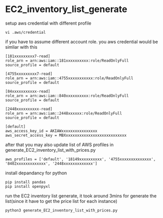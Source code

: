 # EC2_inventory_list_generate
setup aws credential with different profile
```
vi .aws/credential
```
if you have to assume different account role. you aws credential would be simliar with this
```
[181xxxxxxxxx7-read]
role_arn = arn:aws:iam::181xxxxxxxxxx:role/ReadOnlyFull
source_profile = default

[4755xxxxxxxxx7-read]
role_arn = arn:aws:iam::4755xxxxxxxxxxx:role/ReadOnlyFull
source_profile = default

[84xxxxxxxxxxx-read]
role_arn = arn:aws:iam::840xxxxxxxxxx:role/ReadOnlyFull
source_profile = default

[2448xxxxxxxxxx-read]
role_arn = arn:aws:iam::2448xxxxxx:role/ReadOnlyFull
source_profile = default

[default]
aws_access_key_id = AKIAWxxxxxxxxxxxxxxxx
aws_secret_access_key = MBXxxxxxxxxxxxxxxxxxxxxxxxxxxx

```

after that you may also update list of AWS profiles in generate_EC2_inventory_list_with_prices.py
```
aws_profiles = ['default', '18149xxxxxxxxxx', '4755xxxxxxxxxxxxxx', '8402xxxxxxxxxxxxx', '2448xxxxxxxxxxxxx']
```


install depandancy for python
```
pip install pandas
pip install openpyxl
```

run the EC2 inventory list generate, it took around 3mins for generate the list(since it have to get the price list for each instance)
```
python3 generate_EC2_inventory_list_with_prices.py
```
